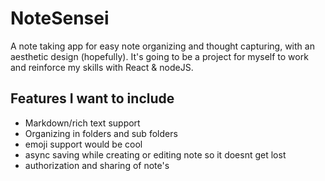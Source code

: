 # NoteSensei

A note taking app for easy note organizing and thought capturing, with an aesthetic design (hopefully). It's going to be a project for myself to work and reinforce my skills with React & nodeJS.

## Features I want to include
- Markdown/rich text support
- Organizing in folders and sub folders
- emoji support would be cool
- async saving while creating or editing note so it doesnt get lost
- authorization and sharing of note's
